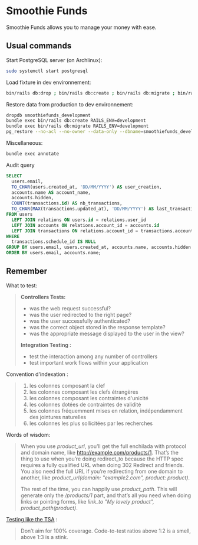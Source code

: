 # Smoothie Funds
Smoothie Funds allows you to manage your money with ease.

## Usual commands
Start PostgreSQL server (on Archlinux):
```sh
sudo systemctl start postgresql
```

Load fixture in dev environnement:
```sh
bin/rails db:drop ; bin/rails db:create ; bin/rails db:migrate ; bin/rails db:fixtures:load FIXTURES=users,accounts,categories,transactions,schedules,pending_users
```

Restore data from production to dev environnement:
```sh
dropdb smoothiefunds_development
bundle exec bin/rails db:create RAILS_ENV=development
bundle exec bin/rails db:migrate RAILS_ENV=development
pg_restore --no-acl --no-owner --data-only --dbname=smoothiefunds_development db.dump
```

Miscellaneous:
```sh
bundle exec annotate
```

Audit query
```sql
SELECT
  users.email,
  TO_CHAR(users.created_at, 'DD/MM/YYYY') AS user_creation,
  accounts.name AS account_name,
  accounts.hidden,
  COUNT(transactions.id) AS nb_transactions,
  TO_CHAR(MAX(transactions.updated_at), 'DD/MM/YYYY') AS last_transaction
FROM users
  LEFT JOIN relations ON users.id = relations.user_id
  LEFT JOIN accounts ON relations.account_id = accounts.id
  LEFT JOIN transactions ON relations.account_id = transactions.account_id
WHERE
  transactions.schedule_id IS NULL
GROUP BY users.email, users.created_at, accounts.name, accounts.hidden
ORDER BY users.email, accounts.name;
```

## Remember
What to test:
> **Controllers Tests:**
> - was the web request successful?
> - was the user redirected to the right page?
> - was the user successfully authenticated?
> - was the correct object stored in the response template?
> - was the appropriate message displayed to the user in the view?
>
> **Integration Testing :**
> - test the interaction among any number of controllers
> - test important work flows within your application

Convention d'indexation :
> 1. les colonnes composant la clef
> 2. les colonnes composant les clefs étrangères
> 3. les colonnes composant les contraintes d'unicité
> 4. les colonnes dotées de contraintes de validité
> 5. les colonnes fréquemment mises en relation, indépendamment des jointures naturelles
> 6. les colonnes les plus sollicitées par les recherches

Words of wisdom:
> When you use *product_url*, you’ll get the full enchilada with protocol and
> domain name, like http://example.com/products/1. That’s the thing to use when
> you’re doing redirect_to because the HTTP spec requires a fully qualified URL
> when doing 302 Redirect and friends. You also need the full URL if you’re
> redirecting from one domain to another, like
> *product_url(domain: "example2.com", product: product)*.
>
> The rest of the time, you can happily use *product_path*. This will generate
> only the */products/1* part, and that’s all you need when doing links or
> pointing forms, like *link_to "My lovely product", product_path(product)*.

[Testing like the TSA](https://signalvnoise.com/posts/3159-testing-like-the-tsa) :
> Don’t aim for 100% coverage.
> Code-to-test ratios above 1:2 is a smell, above 1:3 is a stink.

